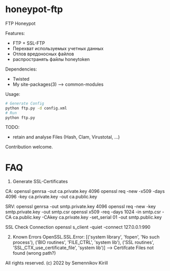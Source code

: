 honeypot-ftp
============

FTP Honeypot

Features:
 * FTP + SSL-FTP
 * Перехват используемых учетных данных
 * Отлов вредоносных файлов
 * распространять файлы honeytoken

Dependencies:
 * Twisted
 * My site-packages(3) --> common-modules

Usage:
```bash
# Generate Config
python ftp.py -d config.xml
# Run
python ftp.py
```

TODO: 
 * retain and analyse Files (Hash, Clam, Virustotal, ...)
 
Contribution welcome.

FAQ
===
1) Generate SSL-Certificates

CA:
openssl genrsa -out ca.private.key 4096
openssl req -new -x509 -days 4096 -key ca.private.key -out ca.public.key

SRV:
openssl genrsa -out smtp.private.key 4096
openssl req -new -key smtp.private.key -out smtp.csr
openssl x509 -req -days 1024 -in smtp.csr -CA ca.public.key -CAkey ca.private.key -set_serial 01 -out smtp.public.key

SSL Check Connection
openssl s_client -quiet -connect 127.0.0.1:990

2) Known Errors
OpenSSL.SSL.Error: [('system library', 'fopen', 'No such process'), ('BIO routines', 'FILE_CTRL', 'system lib'), ('SSL routines', 'SSL_CTX_use_certificate_file', 'system lib')]
 --> Certifcate Files not found (wrong path?)

All rights reserved.
(c) 2022 by Semennikov Kirill